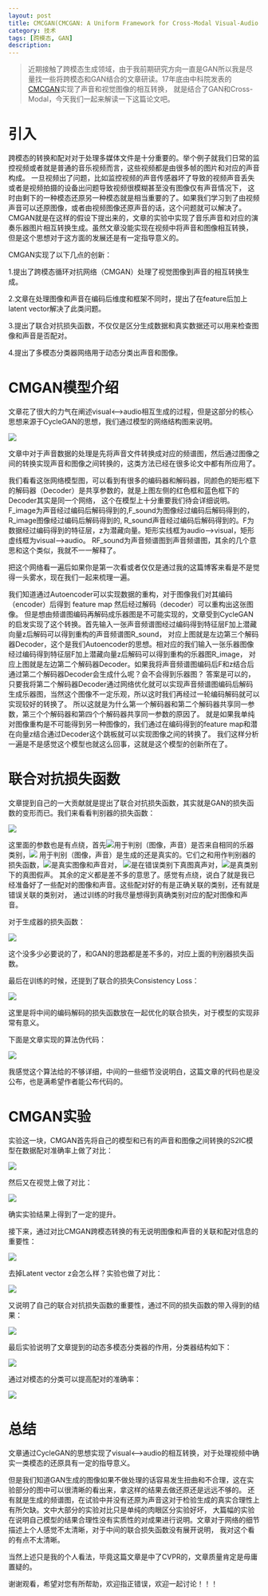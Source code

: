 ```yaml
---
layout: post
title: CMCGAN(CMCGAN: A Uniform Framework for Cross-Modal Visual-Audio Mutual Generation)论文解读
category: 技术
tags: [跨模态, GAN]
description: 
---
```


> 近期接触了跨模态生成领域，由于我前期研究方向一直是GAN所以我是尽量找一些将跨模态和GAN结合的文章研读。17年底由中科院发表的[CMCGAN](https://arxiv.org/abs/1711.08102v1)实现了声音和视觉图像的相互转换，
就是结合了GAN和Cross-Modal，今天我们一起来解读一下这篇论文吧。

# 引入 #

跨模态的转换和配对对于处理多媒体文件是十分重要的。举个例子就我们日常的监控视频或者就是普通的音乐视频而言，这些视频都是由很多帧的图片和对应的声音构成。
一旦视频出了问题，比如监控视频的声音传感器坏了导致的视频声音丢失或者是视频拍摄的设备出问题导致视频很模糊甚至没有图像仅有声音情况下，
这时由剩下的一种模态还原另一种模态就是相当重要的了。如果我们学习到了由视频声音可以还原图像，或者由视频图像还原声音的话，这个问题就可以解决了。
CMGAN就是在这样的假设下提出来的，文章的实验中实现了音乐声音和对应的演奏乐器图片相互转换生成。虽然文章没能实现在视频中将声音和图像相互转换，
但是这个思想对于这方面的发展还是有一定指导意义的。

CMGAN实现了以下几点的创新：

1.提出了跨模态循环对抗网络（CMGAN）处理了视觉图像到声音的相互转换生成。

2.文章在处理图像和声音在编码后维度和框架不同时，提出了在feature后加上latent vector解决了此类问题。

3.提出了联合对抗损失函数，不仅仅是区分生成数据和真实数据还可以用来检查图像和声音是否配对。

4.提出了多模态分类器网络用于动态分类出声音和图像。

# CMGAN模型介绍 #

文章花了很大的力气在阐述visual<-->audio相互生成的过程，但是这部分的核心思想来源于CycleGAN的思想，我们通过模型的网络结构图来说明。

![](/assets/img/CrossModal/CMGAN1.png)

文章中对于声音数据的处理是先将声音文件转换成对应的频谱图，然后通过图像之间的转换实现声音和图像之间转换的，这类方法已经在很多论文中都有所应用了。

我们看看这张网络模型图，可以看到有很多的编码器和解码器，同颜色的矩形框下的解码器（Decoder）是共享参数的，就是上图左侧的红色框和蓝色框下的Decoder其实是同一个网络，
这个在模型上十分重要我们待会详细说明。F_image为声音经过编码后解码得到的,F_sound为图像经过编码后解码得到的，R_image图像经过编码后解码得到的,
R_sound声音经过编码后解码得到的。F为数据经过编码得到的特征层，z为潜藏向量。矩形实线框为audio-->visual，矩形虚线框为visual-->audio。
RF_sound为声音频谱图到声音频谱图，其余的几个意思和这个类似，我就不一一解释了。

把这个网络看一遍后如果你是第一次看或者仅仅是通过我的这篇博客来看是不是觉得一头雾水，现在我们一起来梳理一遍。

我们知道通过Autoencoder可以实现数据的重构，对于图像我们对其编码（encoder）后得到 feature map 然后经过解码（decoder）可以重构出这张图像。
但是想由频谱图编码再解码成乐器图是不可能实现的，文章受到CycleGAN的启发实现了这个转换。首先输入一张声音频谱图经过编码得到特征层F加上潜藏向量z后解码可以得到重构的声音频谱图R_sound，
对应上图就是左边第三个解码器Decoder，这个是我们Autoencoder的思想。相对应的我们输入一张乐器图像经过编码得到特征层F加上潜藏向量z后解码可以得到重构的乐器图R_image，
对应上图就是左边第二个解码器Decoder。如果我将声音频谱图编码后F和z结合后通过第二个解码器Decoder会生成什么呢？会不会得到乐器图？
答案是可以的，只要我将第二个解码器Decoder通过网络优化就可以实现声音频谱图编码后解码生成乐器图，当然这个图像不一定乐观，所以这时我们再经过一轮编码解码就可以实现较好的转换了。
所以这就是为什么第一个解码器和第二个解码器共享同一参数，第三个个解码器和第四个个解码器共享同一参数的原因了。
就是如果我单纯对图像重构是不可能得到另一种图像的，我们通过在编码得到的feature map和潜在向量z结合通过Decoder这个跳板就可以实现图像之间的转换了。
我们这样分析一遍是不是感觉这个模型也就这么回事，这就是这个模型的创新所在了。

# 联合对抗损失函数 #

文章提到自己的一大贡献就是提出了联合对抗损失函数，其实就是GAN的损失函数的变形而已。我们来看看判别器的损失函数：

![](/assets/img/CrossModal/CMGAN2.png)

这里面的参数也是有点绕，首先![](/assets/img/CrossModal/CMGAN3.png)用于判别（图像，声音）是否来自相同的乐器类别，![](/assets/img/CrossModal/CMGAN4.png)
用于判别（图像，声音）是生成的还是真实的。它们之和用作判别器的损失函数，![](/assets/img/CrossModal/CMGAN5.png)是真实图像和声音对，
![](/assets/img/CrossModal/CMGAN6.png)是在错误类别下真图真声对，![](/assets/img/CrossModal/CMGAN7.png)是真类别下的真图假声。
其余的定义都是差不多的意思了。感觉有点绕，说白了就是我已经准备好了一些配对的图像和声音。这些配对好的有是正确关联的类别，还有就是错误关联的类别对，
通过训练的时我尽量想得到真确类别对应的配对图像和声音。

对于生成器的损失函数：

![](/assets/img/CrossModal/CMGAN8.png)

这个没多少必要说的了，和GAN的思路都是差不多的，对应上面的判别器损失函数。

最后在训练的时候，还提到了联合的损失Consistency Loss：

![](/assets/img/CrossModal/CMGAN9.png)

这里是将中间的编码解码的损失函数放在一起优化的联合损失，对于模型的实现非常有意义。

下面是文章实现的算法伪代码：

![](/assets/img/CrossModal/CMGAN10.png)

我感觉这个算法给的不够详细，中间的一些细节没说明白，这篇文章的代码也是没公布，也是满希望作者能公布代码的。

# CMGAN实验 #

实验这一块，CMGAN首先将自己的模型和已有的声音和图像之间转换的S2IC模型在数据配对准确率上做了对比：

![](/assets/img/CrossModal/CMGAN11.png)

然后又在视觉上做了对比：

![](/assets/img/CrossModal/CMGAN12.png)

确实实验结果上得到了一定的提升。

接下来，通过对比CMGAN跨模态转换的有无说明图像和声音的关联和配对信息的重要性：

![](/assets/img/CrossModal/CMGAN13.png)

去掉Latent vector z会怎么样？实验也做了对比：

![](/assets/img/CrossModal/CMGAN14.png)

又说明了自己的联合对抗损失函数的重要性，通过不同的损失函数的带入得到的结果：

![](/assets/img/CrossModal/CMGAN15.png)

最后实验说明了文章提到的动态多模态分类器的作用，分类器结构如下：

![](/assets/img/CrossModal/CMGAN17.png)

通过对模态的分类可以提高配对的准确率：

![](/assets/img/CrossModal/CMGAN16.png)

# 总结 #

文章通过CycleGAN的思想实现了visual<-->audio的相互转换，对于处理视频中确实一类模态的还原具有一定的指导意义。

但是我们知道GAN生成的图像如果不做处理的话容易发生扭曲和不合理，这在实验部分的图中可以很清晰的看出来，拿这样的结果去做还原还是远远不够的。
还有就是生成的频谱图，在试验中并没有还原为声音这对于检验生成的真实合理性上有所欠缺。文中大部分的实验对比只是单纯的肉眼区分实验好坏，
大篇幅的实验在说明自己模型的结果合理性没有实质性的对成果进行说明。文章对于网络的细节描述上个人感觉不太清晰，对于中间的联合损失函数没有展开说明，
我对这个看的有点不太清晰。

当然上述只是我的个人看法，毕竟这篇文章是中了CVPR的，文章质量肯定是毋庸置疑的。


谢谢观看，希望对您有所帮助，欢迎指正错误，欢迎一起讨论！！！